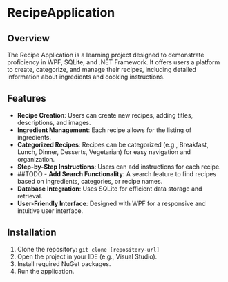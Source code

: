 # RecipeApplication

## Overview
The Recipe Application is a learning project designed to demonstrate proficiency in WPF, SQLite, and .NET Framework. It offers users a platform to create, categorize, and manage their recipes, including detailed information about ingredients and cooking instructions.

## Features
- **Recipe Creation**: Users can create new recipes, adding titles, descriptions, and images.
- **Ingredient Management**: Each recipe allows for the listing of ingredients.
- **Categorized Recipes**: Recipes can be categorized (e.g., Breakfast, Lunch, Dinner, Desserts, Vegetarian) for easy navigation and organization.
- **Step-by-Step Instructions**: Users can add instructions for each recipe.
- ##TODO - **Add Search Functionality**: A search feature to find recipes based on ingredients, categories, or recipe names.
- **Database Integration**: Uses SQLite for efficient data storage and retrieval.
- **User-Friendly Interface**: Designed with WPF for a responsive and intuitive user interface.

## Installation
1. Clone the repository: `git clone [repository-url]`
2. Open the project in your IDE (e.g., Visual Studio).
3. Install required NuGet packages.
4. Run the application.
